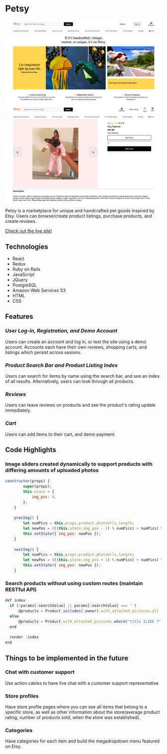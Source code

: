 # Petsy
![](splash.png)
![](indexitem.png)

Petsy is a marketplace for unique and handcrafted pet goods inspired by Etsy. Users can browse/create product listings, purchase products, and create reviews.

[Check out the live site!](https://petsy-aa.herokuapp.com/#/)

## Technologies

- React
- Redux
- Ruby on Rails
- JavaScript
- JQuery
- PostgreSQL
- Amazon Web Services S3
- HTML
- CSS

## Features
### _User Log-in, Registration, and Demo Account_

Users can create an account and log in, or test the site using a demo account. Accounts each have their own reviews, shopping carts, and listings which persist across sesions.

### _Product Search Bar and Produst Listing Index_

Users can search for items by name using the search bar, and see an index of all results. Alternatively, users can look through all products.

### _Reviews_

Users can leave reviews on products and see the product's rating update immediately.

### _Cart_

Users can add items to their cart, and demo payment.

## Code Highlights
### Image sliders created dynamically to support products with differing amounts of uploaded photos
```javascript
constructor(props) {
        super(props);
        this.state = {
            img_pos: 0,
        };
    }

    prevImg() {
        let numPics = this.props.product.photoUrls.length;
        let newPos = (((this.state.img_pos - 1) % numPics) + numPics) % numPics;
        this.setState({ img_pos: newPos });
    }

    nextImg() {
        let numPics = this.props.product.photoUrls.length;
        let newPos = (((this.state.img_pos + 1) % numPics) + numPics) % numPics;
        this.setState({ img_pos: newPos });
    }
```

### Search products without using custom routes (maintain RESTful API)
```javascript
def index
  if (!params[:searchValue] || params[:searchValue] === '')
      @products = Product.includes(:owner).with_attached_pictures.all
  else
      @products = Product.with_attached_pictures.where("title ILIKE ?", "#{params[:searchValue]}%")
  end
  
  render :index
end
```

## Things to be implemented in the future
### Chat with customer support
  Use action cables to have live chat with a customer support representative
### Store profiles
  Have store profile pages where you can see all items that belong to a specific store, as well as other information about the store(average product rating, number of products sold, when the store was established).
### Categories
  Have categories for each item and build the megadropdown menu featured on Etsy.
